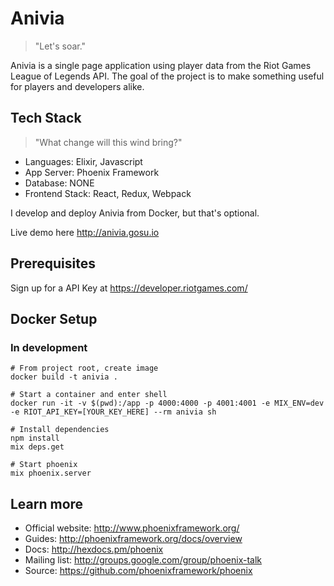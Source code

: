 # Anivia

> "Let's soar."

Anivia is a single page application using player data from the Riot Games League of Legends API. The goal of the project is to make something useful for players and developers alike.

## Tech Stack

> "What change will this wind bring?"

  * Languages: Elixir, Javascript
  * App Server: Phoenix Framework
  * Database: NONE
  * Frontend Stack: React, Redux, Webpack

I develop and deploy Anivia from Docker, but that's optional.

Live demo here http://anivia.gosu.io

## Prerequisites

Sign up for a API Key at https://developer.riotgames.com/

## Docker Setup

### In development

```
# From project root, create image
docker build -t anivia .

# Start a container and enter shell
docker run -it -v $(pwd):/app -p 4000:4000 -p 4001:4001 -e MIX_ENV=dev -e RIOT_API_KEY=[YOUR_KEY_HERE] --rm anivia sh

# Install dependencies
npm install
mix deps.get

# Start phoenix
mix phoenix.server
```
## Learn more

  * Official website: http://www.phoenixframework.org/
  * Guides: http://phoenixframework.org/docs/overview
  * Docs: http://hexdocs.pm/phoenix
  * Mailing list: http://groups.google.com/group/phoenix-talk
  * Source: https://github.com/phoenixframework/phoenix
